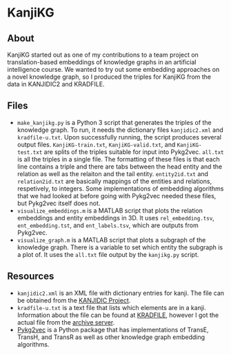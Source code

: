 # KanjiKG




## About

KanjiKG started out as one of my contributions to a team project on translation-based embeddings of knowledge graphs in an artificial intelligence course. We wanted to try out some embedding approaches on a novel knowledge graph, so I produced the triples for KanjiKG from the data in KANJIDIC2 and KRADFILE. 




## Files

* `make_kanjikg.py` is a Python 3 script that generates the triples of the knowledge graph. To run, it needs the dictionary files `kanjidic2.xml` and `kradfile-u.txt`. Upon successfully running, the script produces several output files. `KanjiKG-train.txt`, `KanjiKG-valid.txt`, and `KanjiKG-test.txt` are splits of the triples suitable for input into Pykg2vec. `all.txt` is all the triples in a single file. The formatting of these files is that each line contains a triple and there are tabs between the head entity and the relation as well as the relaiton and the tail entity. `entity2id.txt` and `relation2id.txt` are basically mappings of the entities and relations, respetively, to integers. Some implementations of embedding algorithms that we had looked at before going with Pykg2vec needed these files, but Pykg2vec itself does not.
* `visualize_embeddings.m` is a MATLAB script that plots the relation embeddings and entity embeddings in 3D. It uses `rel_embedding.tsv`, `ent_embedding.tst`, and `ent_labels.tsv`, which are outputs from Pykg2vec.
* `visualize_graph.m` is a MATLAB script that plots a subgraph of the knowledge graph. There is a variable to set which entity the subgraph is a plot of. It uses the `all.txt` file output by the `kanjikg.py` script.




## Resources

* `kanjidic2.xml` is an XML file with dictionary entries for kanji. The file can be obtained from the [KANJIDIC Project](http://www.edrdg.org/wiki/index.php/KANJIDIC_Project).
* `kradfile-u.txt` is a text file that lists which elements are in a kanji. Information about the file can be found at [KRADFILE](http://www.edrdg.org/krad/kradinf.html), however I got the actual file from the [archive server](http://ftp.edrdg.org/pub/Nihongo/00INDEX.html).
* [Pykg2vec](https://github.com/Sujit-O/pykg2vec) is a Python package that has implementations of TransE, TransH, and TransR as well as other knowledge graph embedding algorithms.
